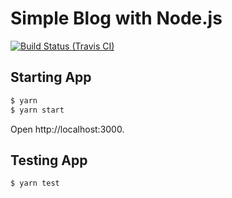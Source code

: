 # Simple Blog with Node.js

[![Build Status (Travis CI)][ci-svg]][ci]

[ci-svg]: https://api.travis-ci.org/earlbread/simple-blog-node.svg
[ci]: https://travis-ci.org/earlbread/simple-blog-node


## Starting App

```bash
$ yarn
$ yarn start
```

Open http://localhost:3000.

## Testing App

```bash
$ yarn test
```
